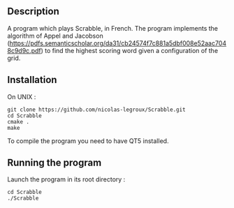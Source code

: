 ## Description

A program which plays Scrabble, in French. The program implements the algorithm of Appel and Jacobson (https://pdfs.semanticscholar.org/da31/cb24574f7c881a5dbf008e52aac7048c9d9c.pdf) to find the highest scoring word given a configuration of the grid.

## Installation

On UNIX :

	git clone https://github.com/nicolas-legroux/Scrabble.git
	cd Scrabble
	cmake .
	make
	
To compile the program you need to have QT5 installed.

## Running the program

Launch the program in its root directory :

	cd Scrabble
	./Scrabble

